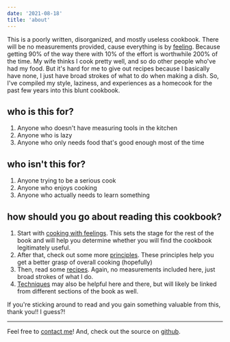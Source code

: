```yaml
---
date: '2021-08-18'
title: 'about'
---
```


This is a poorly written, disorganized, and mostly useless cookbook. There will be no measurements provided, cause everything is by [feeling](/principles/cooking-with-feelings). Because getting 90% of the way there with 10% of the effort is worthwhile 200% of the time. My wife thinks I cook pretty well, and so do other people who've had my food. But it's hard for me to give out recipes because I basically have none, I just have broad strokes of what to do when making a dish. So, I've compiled my style, laziness, and experiences as a homecook for the past few years into this blunt cookbook.

## who is this for?

1. Anyone who doesn't have measuring tools in the kitchen
1. Anyone who is lazy
1. Anyone who only needs food that's good enough most of the time

## who isn't this for?

1. Anyone trying to be a serious cook
1. Anyone who enjoys cooking
1. Anyone who actually needs to learn something

## how should you go about reading this cookbook?

1. Start with [cooking with feelings](/principles/cooking-with-feelings). This sets the stage for the rest of the book and will help you determine whether you will find the cookbook legitimately useful.
1. After that, check out some more [principles](/principles). These principles help you get a better grasp of overall cooking (hopefully)
1. Then, read some [recipes](/recipes). Again, no measurements included here, just broad strokes of what I do.
1. [Techniques](/techniques) may also be helpful here and there, but will likely be linked from different sections of the book as well.

If you're sticking around to read and you gain something valuable from this, thank you!! I guess?!

<hr />

Feel free to [contact me](/contact)! And, check out the source on [github](https://github.com/zhjngli/the-principles-and-feelings-cookbook).
